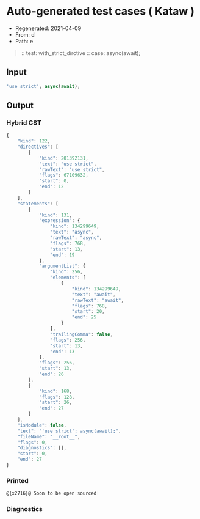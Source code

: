 # Auto-generated test cases ( Kataw )
- Regenerated: 2021-04-09
- From: d
- Path: e
> :: test: with_strict_dirctive
> :: case: async(await);
## Input

`````js
'use strict'; async(await);
`````

## Output

### Hybrid CST

```javascript
{
    "kind": 122,
    "directives": [
        {
            "kind": 201392131,
            "text": "use strict",
            "rawText": "use strict",
            "flags": 67109632,
            "start": 0,
            "end": 12
        }
    ],
    "statements": [
        {
            "kind": 131,
            "expression": {
                "kind": 134299649,
                "text": "async",
                "rawText": "async",
                "flags": 768,
                "start": 13,
                "end": 19
            },
            "argumentList": {
                "kind": 256,
                "elements": [
                    {
                        "kind": 134299649,
                        "text": "await",
                        "rawText": "await",
                        "flags": 768,
                        "start": 20,
                        "end": 25
                    }
                ],
                "trailingComma": false,
                "flags": 256,
                "start": 13,
                "end": 13
            },
            "flags": 256,
            "start": 13,
            "end": 26
        },
        {
            "kind": 168,
            "flags": 128,
            "start": 26,
            "end": 27
        }
    ],
    "isModule": false,
    "text": "'use strict'; async(await);",
    "fileName": "__root__",
    "flags": 0,
    "diagnostics": [],
    "start": 0,
    "end": 27
}
```

### Printed

```javascript
@{x2716}@ Soon to be open sourced
```

### Diagnostics

```javascript

```

